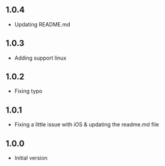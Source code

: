 ## 1.0.4

* Updating README.md

## 1.0.3

* Adding support linux

## 1.0.2

* Fixing typo

## 1.0.1

* Fixing a little issue with iOS & updating the readme.md file

## 1.0.0

* Initial version
